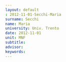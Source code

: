 ```yaml
---
layout: default 
: 2012-11-01-Secchi-Maria
surname: Secchi
name: Maria
university: Univ. Trento
date: 2012-11-01
unit: MNF
subtitle: 
advisor: 
keywords: 
---
```

